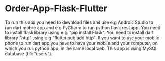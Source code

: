 # Order-App-Flask-Flutter
To run this app you need to download files and use e.g Android Studio to run dart mobile app and e.g PyCharm to run python flask rest app. 
You need to install flask library using e.g. "pip install Flask".
You need to install dart library "http" using e.g "flutter pub add http".
If you want to use your mobile phone to run dart app you have to have your mobile and your computer, on which you run python app, in the same local web.
This app is using MySQl database (file "users").
